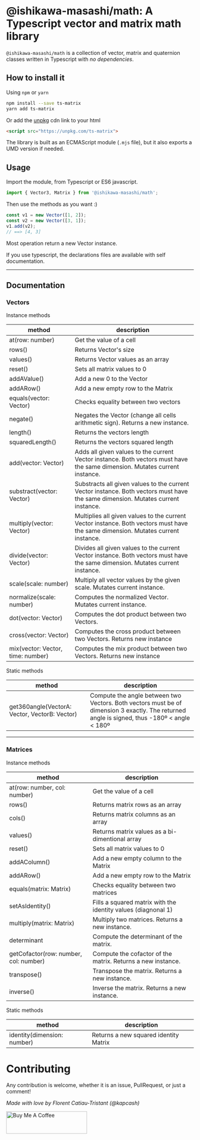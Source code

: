 # @ishikawa-masashi/math: A Typescript vector and matrix math library

`@ishikawa-masashi/math` is a collection of vector, matrix and quaternion classes written in Typescript with *no dependencies*.

## How to install it

Using `npm` or `yarn`

```bash
npm install --save ts-matrix
yarn add ts-matrix
```

Or add the [unpkg](https://unpkg.com/) cdn link to your html

```html
<script src="https://unpkg.com/ts-matrix">
```

The library is built as an ECMAScript module (`.mjs` file), but it also exports a UMD version if needed.

## Usage

Import the module, from Typescript or ES6 javascript.

```typescript
import { Vector3, Matrix } from '@ishikawa-masashi/math';
```

Then use the methods as you want :)

```typescript
const v1 = new Vector([1, 2]);
const v2 = new Vector([3, 1]);
v1.add(v2);
// ==> [4, 3]
```

Most operation return a new Vector instance.

If you use typescript, the declarations files are available with self documentation.

---------------------------------------------------------------------------------------

## Documentation

### Vectors

Instance methods

| method | description |
|--------|-------------|
| at(row: number) | Get the value of a cell |
| rows() | Returns Vector's size |
| values() | Returns Vector values as an array |
| reset()         | Sets all matrix values to 0 |
| addAValue()     | Add a new 0 to the Vector |
| addARow()       | Add a new empty row to the Matrix |
| equals(vector: Vector)          | Checks equality between two vectors |
| negate() | Negates the Vector (change all cells arithmetic sign). Returns a new instance. |
| length()        | Returns the vectors length |
| squaredLength()        | Returns the vectors squared length |
| add(vector: Vector)     | Adds all given values to the current Vector instance. Both vectors must have the same dimension. Mutates current instance. |
| substract(vector: Vector)     | Substracts all given values to the current Vector instance. Both vectors must have the same dimension. Mutates current instance. |
| multiply(vector: Vector)     | Multiplies all given values to the current Vector instance. Both vectors must have the same dimension. Mutates current instance. |
| divide(vector: Vector)     | Divides all given values to the current Vector instance. Both vectors must have the same dimension. Mutates current instance. |
| scale(scale: number)     | Multiply all vector values by the given scale. Mutates current instance. |
| normalize(scale: number)     | Computes the normalized Vector. Mutates current instance. |
| dot(vector: Vector)     | Computes the dot product between two Vectors. |
| cross(vector: Vector)     | Computes the cross product between two Vectors. Returns new instance |
| mix(vector: Vector, time: number)     | Computes the mix product between two Vectors. Returns new instance |

Static methods

| method | description |
|--------|-------------|
| get360angle(VectorA: Vector, VectorB: Vector) | Compute the angle between two Vectors. Both vectors must be of dimension 3 exactly. The returned angle is signed, thus -180º < angle < 180º |

---------------------------------------------------------------------------------------

### Matrices

Instance methods

| method | description |
|--------|-------------|
| at(row: number, col: number) | Get the value of a cell |
| rows() | Returns matrix rows as an array |
| cols() | Returns matrix columns as an array |
| values() | Returns matrix values as a bi-dimentional array |
| reset()         | Sets all matrix values to 0 |
| addAColumn()    | Add a new empty column to the Matrix |
| addARow()       | Add a new empty row to the Matrix |
| equals(matrix: Matrix)          | Checks equality between two matrices |
| setAsIdentity() | Fills a squared matrix with the identity values (diagnonal 1) |
| multiply(matrix: Matrix)        | Multiply two matrices. Returns a new instance. |
| determinant     | Compute the determinant of the matrix. |
| getCofactor(row: number, col: number)     | Compute the cofactor of the matrix. Returns a new instance. |
| transpose()       | Transpose the matrix. Returns a new instance. |
| inverse()         | Inverse the matrix. Returns a new instance. |

Static methods

| method | description |
|--------|-------------|
| identity(dimension: number) | Returns a new squared identity Matrix |

# Contributing

Any contribution is welcome, whether it is an issue, PullRequest, or just a comment!

*Made with love by Florent Catiau-Tristant (@kapcash)*

<a href="https://www.buymeacoffee.com/kapcash" target="_blank"><img src="https://cdn.buymeacoffee.com/buttons/v2/default-yellow.png" alt="Buy Me A Coffee" style="height: 60px !important;width: 217px !important;" ></a>